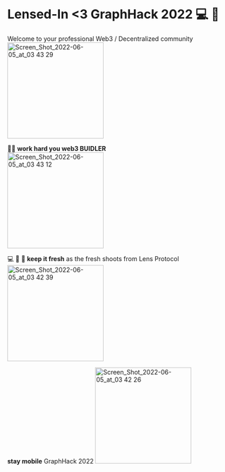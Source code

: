 # Lensed-In <3 GraphHack 2022 💻 👋 
Welcome to your professional Web3 / Decentralized community
<img width="218" alt="Screen_Shot_2022-06-05_at_03 43 29" src="https://user-images.githubusercontent.com/28528607/172047271-4bafafa2-b38d-4246-ae61-83cd7002e8e5.png">


🙋‍♀️ **work hard you web3 BUIDLER**  
<img width="218" alt="Screen_Shot_2022-06-05_at_03 43 12" src="https://user-images.githubusercontent.com/28528607/172047274-884898cf-93f0-4461-8329-a89e57d6281d.png">

💻 🍿 🧙 **keep it fresh** as the fresh shoots from Lens Protocol
<img width="218" alt="Screen_Shot_2022-06-05_at_03 42 39" src="https://user-images.githubusercontent.com/28528607/172047277-f2637a33-6a14-47ac-b5d6-0fac08c25a1a.png">

**stay mobile** GraphHack 2022 
<img width="218" alt="Screen_Shot_2022-06-05_at_03 42 26" src="https://user-images.githubusercontent.com/28528607/172047278-5f1fb0a5-9123-405c-9597-88234c0d86c4.png">


